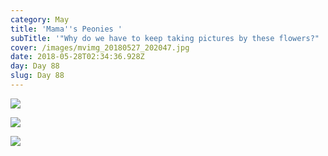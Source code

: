 ```yaml
---
category: May
title: 'Mama''s Peonies '
subTitle: '"Why do we have to keep taking pictures by these flowers?"  -Milo (Probably)'
cover: /images/mvimg_20180527_202047.jpg
date: 2018-05-28T02:34:36.928Z
day: Day 88
slug: Day 88
---
```

![](/images/mvimg_20180527_202047.jpg)

![](/images/mvimg_20180527_201846.jpg)

![](/images/img_20180527_201812.jpg)
